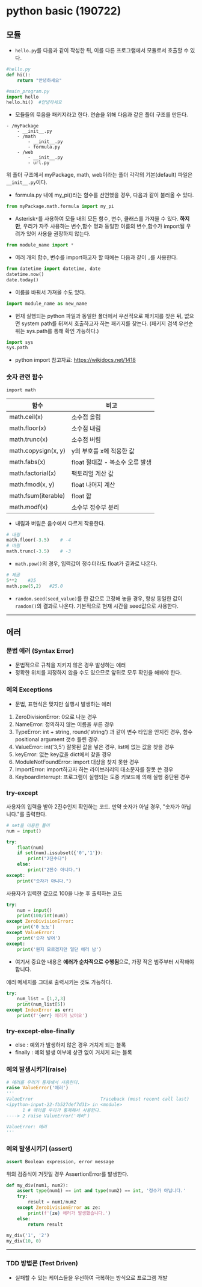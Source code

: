 # python basic (190722)

## 모듈

- `hello.py`를 다음과 같이 작성한 뒤, 이를 다른 프로그램에서 모듈로서 호출할 수 있다.

```python
#hello.py
def hi():
	return "안녕하세요"
```

```python
#main_program.py
import hello
hello.hi()	#안녕하세요
```

- 모듈들의 묶음을 패키지라고 한다. 연습을 위해 다음과 같은 폴더 구조를 만든다.

```
- /myPackage
    - __init__.py
    - /math
        - __init__.py
        - formula.py
    - /web
        - __init__.py
        - url.py
```

위 폴더 구조에서 myPackage, math, web이라는 폴더 각각의 기본(default) 파일은 `__init__.py`이다.

- formula.py 내에 my_pi()라는 함수를 선언했을 경우, 다음과 같이 불러올 수 있다.

```python
from myPackage.math.formula import my_pi
```

- Asterisk`*`를 사용하여 모듈 내의 모든 함수, 변수, 클래스를 가져올 수 있다. **하지만**, 우리가 자주 사용하는 변수,함수 명과 동일한 이름의 변수,함수가 import될 우려가 있어 사용을 권장하지 않는다.

```python
from module_name import *
```

- 여러 개의 함수, 변수를 import하고자 할 때에는 다음과 같이 `,`를 사용한다.

```python
from datetime import datetime, date
datetime.now()
date.today()
```

- 이름을 바꿔서 가져올 수도 있다.

```python
import module_name as new_name
```

- 현재 실행되는 python 파일과 동일한 폴더에서 우선적으로 패키지를 찾은 뒤, 없으면 system path를 뒤져서 호출하고자 하는 패키지를 찾는다. (패키지 검색 우선순위는 sys.path를 통해 확인 가능하다.)

```python
import sys
sys.path
```

- python import 참고자료: https://wikidocs.net/1418



### 숫자 관련 함수

`import math`

| 함수                | 비고                            |
| ------------------- | ------------------------------- |
| math.ceil(x)        | 소수점 올림                     |
| math.floor(x)       | 소수점 내림                     |
| math.trunc(x)       | 소수점 버림                     |
| math.copysign(x, y) | y의 부호를 x에 적용한 값        |
| math.fabs(x)        | float 절대값 - 복소수 오류 발생 |
| math.factorial(x)   | 팩토리얼 계산 값                |
| math.fmod(x, y)     | float 나머지 계산               |
| math.fsum(iterable) | float 합                        |
| math.modf(x)        | 소수부 정수부 분리              |

- 내림과 버림은 음수에서 다르게 작용한다.

```python
# 내림
math.floor(-3.5)	# -4
# 버림
math.trunc(-3.5)	# -3
```

- `math.pow()`의 경우, 입력값이 정수더라도 float가 결과로 나온다.

```python
# 제곱
5**2	#25
math.pow(5,2)	#25.0
```

- `random.seed(seed_value)`를 한 값으로 고정해 놓을 경우, 항상 동일한 값이 `random()`의 결과로 나온다. 기본적으로 현재 시간을 seed값으로 사용한다.

---



## 에러

### 문법 에러 (Syntax Error)

- 문법적으로 규칙을 지키지 않은 경우 발생하는 에러
- 정확한 위치를 지정하지 않을 수도 있으므로 앞뒤로 모두 확인을 해봐야 한다.



### 예외 Exceptions

- 문법, 표현식은 맞지만 실행시 발생하는 에러

1. ZeroDivisionError: 0으로 나눈 경우
2. NameError: 정의하지 않는 이름을 부른 경우
3. TypeError: int + string, round('string') 과 같이 변수 타입을 안지킨 경우, 함수 positional argument 갯수 틀린 경우.
4. ValueError: int('3,5') 잘못된 값을 넣은 경우, list에 없는 값을 찾을 경우
5. keyError:  없는 key값을 dict에서 찾을 경우
6. ModuleNotFoundError: import 대상을 찾지 못한 경우
7. ImportError: import하고자 하는 라이브러리의 대소문자를 잘못 쓴 경우
8. KeyboardInterrupt: 프로그램이 실행되는 도중 키보드에 의해 실행 중단된 경우



### try-except

사용자의 입력을 받아 2진수인지 확인하는 코드. 만약 숫자가 아닐 경우, "숫자가 아닙니다."를 출력한다.

```python
# set을 이용한 풀이
num = input()

try:
    float(num)
    if set(num).issubset({'0','1'}):
        print("2진수다")
    else:
        print("2진수 아니다.")
except:
    print("숫자가 아니다.")
```



사용자가 입력한 값으로 100을 나눈 후 출력하는 코드

```python
try:
    num = input()
    print(100/int(num))
except ZeroDivisionError:
    print('0 노노')
except ValueError:
    print('숫자 넣어')
except:
    print('뭔지 모르겠지만 일단 에러 남')
```

- 여기서 중요한 내용은 **에러가 순차적으로 수행됨**으로, 가장 작은 범주부터 시작해야합니다.



에러 메세지를 그대로 출력시키는 것도 가능하다.

```python
try:
    num_list = [1,2,3]
    print(num_list[5])
except IndexError as err:
    print(f'{err} 에러가 났어요')
```



### try-except-else-finally

- else : 예외가 발생하지 않은 경우 거치게 되는 블록
- finally : 예외 발생 여부에 상관 없이 거치게 되는 블록



### 예외 발생시키기(raise)

```python
# 에러를 우리가 통제해서 사용한다.
raise ValueError('에러')
'''
ValueError                         Traceback (most recent call last)
<ipython-input-22-fb527def7d31> in <module>
      1 # 에러를 우리가 통제해서 사용한다.
----> 2 raise ValueError('에러')

ValueError: 에러
'''
```



### 예외 발생시키기 (assert)

```python
assert Boolean expression, error message
```

위의 검증식이 거짓일 경우 AssertionError를 발생한다.

```python
def my_div(num1, num2):
    assert type(num1) == int and type(num2) == int, '정수가 아닙니다.'
    try:
        result = num1/num2
    except ZeroDivisionError as ze:
        print(f'{ze} 에러가 발생했습니다.')
    else:
        return result
    
my_div('1', '2')
my_div(10, 0)
```



--------------------------------------------------



### TDD 방법론 (Test Driven)

- 실패할 수 있는 케이스들을 우선하여 극복하는 방식으로 프로그램 개발









